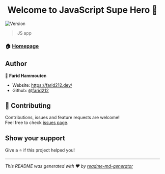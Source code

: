 <h1 align="center">Welcome to JavaScript Supe Hero 👋</h1>
<p>
  <img alt="Version" src="https://img.shields.io/badge/version-0.0.0.0-blue.svg?cacheSeconds=2592000" />
</p>

> JS app

### 🏠 [Homepage](https://JSSH.com)

## Author

👤 **Farid Hammouten**

* Website: https://farid212.dev/
* Github: [@farid212](https://github.com/farid212)

## 🤝 Contributing

Contributions, issues and feature requests are welcome!<br />Feel free to check [issues page](https://github.com/Farid212/jssh.com/issues). 

## Show your support

Give a ⭐️ if this project helped you!

***
_This README was generated with ❤️ by [readme-md-generator](https://github.com/kefranabg/readme-md-generator)_
